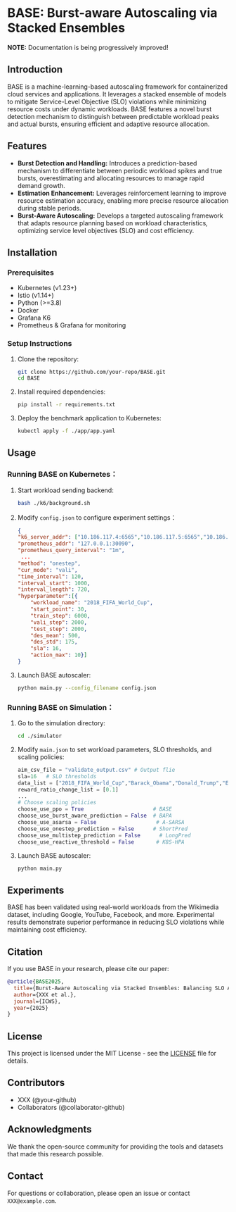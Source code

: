 # BASE: Burst-aware Autoscaling via Stacked Ensembles

**NOTE:** Documentation is being progressively improved!

## Introduction
BASE is a machine-learning-based autoscaling framework for containerized cloud services and applications. It leverages a stacked ensemble of models to mitigate Service-Level Objective (SLO) violations while minimizing resource costs under dynamic workloads. BASE features a novel burst detection mechanism to distinguish between predictable workload peaks and actual bursts, ensuring efficient and adaptive resource allocation.

## Features
- **Burst Detection and Handling:** Introduces a prediction-based mechanism to differentiate between periodic workload spikes and true bursts, overestimating and allocating resources to manage rapid demand growth.
- **Estimation Enhancement:** Leverages reinforcement learning to improve resource estimation accuracy, enabling more precise resource allocation during stable periods.
- **Burst-Aware Autoscaling:** Develops a targeted autoscaling framework that adapts resource planning based on workload characteristics, optimizing service level objectives (SLO) and cost efficiency.

## Installation
### Prerequisites
- Kubernetes (v1.23+)
- Istio (v1.14+)
- Python (>=3.8)
- Docker
- Grafana K6
- Prometheus & Grafana for monitoring

### Setup Instructions
1. Clone the repository:
   ```bash
   git clone https://github.com/your-repo/BASE.git
   cd BASE
   ```
2. Install required dependencies:
   ```bash
   pip install -r requirements.txt
   ```
3. Deploy the benchmark application to Kubernetes:
   ```bash
   kubectl apply -f ./app/app.yaml
   ```

## Usage
### Running BASE on Kubernetes：
1. Start workload sending backend:
   ```bash
   bash ./k6/background.sh
   ```
2. Modify `config.json` to configure experiment settings：
    ```json
   {
    "k6_server_addr": ["10.186.117.4:6565","10.186.117.5:6565","10.186.117.7:6565","10.186.117.8:6565"],
    "prometheus_addr": "127.0.0.1:30090",
    "prometheus_query_interval": "1m",
     ...
    "method": "onestep",
    "cur_mode": "vali",
    "time_interval": 120, 
    "interval_start": 1000,
    "interval_length": 720,
    "hyperparameter":[{
        "workload_name": "2018_FIFA_World_Cup",
        "start_point": 30,
        "train_step": 6000,
        "vali_step": 2000,
        "test_step": 2000,
        "des_mean": 500,
        "des_std": 175,
        "sla": 16,
        "action_max": 10}]
    }
   ```
4. Launch BASE autoscaler:
   ```bash
   python main.py --config_filename config.json
   ```
### Running BASE on Simulation：
1. Go to the simulation directory:
   ```bash
   cd ./simulator
   ```
2. Modify `main.json` to set workload parameters, SLO thresholds, and scaling policies:
   ```python
   aim_csv_file = "validate_output.csv" # Output flie
   sla=16   # SLO thresholds
   data_list = ["2018_FIFA_World_Cup","Barack_Obama","Donald_Trump","Elizabeth_II","Elon_Musk","Facebook","Game_of_Thrones","Google","United_States","YouTube"]
   reward_ratio_change_list = [0.1]
   ...
   # Choose scaling policies
   choose_use_ppo = True                      # BASE
   choose_use_burst_aware_prediction = False  # BAPA
   choose_use_asarsa = False                   # A-SARSA
   choose_use_onestep_prediction = False      # ShortPred
   choose_use_multistep_prediction = False      # LongPred
   choose_use_reactive_threshold = False       # K8S-HPA
   ```
3. Launch BASE autoscaler:
   ```bash
   python main.py
   ```
   
## Experiments
BASE has been validated using real-world workloads from the Wikimedia dataset, including Google, YouTube, Facebook, and more. Experimental results demonstrate superior performance in reducing SLO violations while maintaining cost efficiency.

## Citation
If you use BASE in your research, please cite our paper:
```bibtex
@article{BASE2025,
  title={Burst-Aware Autoscaling via Stacked Ensembles: Balancing SLO Assurance and Cost Efficiency},
  author={XXX et al.},
  journal={ICWS},
  year={2025}
}
```

## License
This project is licensed under the MIT License - see the [LICENSE](LICENSE) file for details.

## Contributors
- XXX (@your-github)
- Collaborators (@collaborator-github)

## Acknowledgments
We thank the open-source community for providing the tools and datasets that made this research possible.

## Contact
For questions or collaboration, please open an issue or contact `XXX@example.com`.
